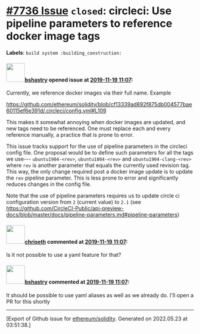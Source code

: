 # [\#7736 Issue](https://github.com/ethereum/solidity/issues/7736) `closed`: circleci: Use pipeline parameters to reference docker image tags
**Labels**: `build system :building_construction:`


#### <img src="https://avatars.githubusercontent.com/u/2388185?v=4" width="50">[bshastry](https://github.com/bshastry) opened issue at [2019-11-19 11:07](https://github.com/ethereum/solidity/issues/7736):

Currently, we reference docker images via their full name. Example

https://github.com/ethereum/solidity/blob/cf13339ad892f875db004577bae60115ef6e391d/.circleci/config.yml#L109

This makes it somewhat annoying when docker images are updated, and new tags need to be referenced. One must replace each and every reference manually, a practice that is prone to error.

This issue tracks support for the use of pipeline parameters in the circleci config file. One proposal would be to define such parameters for all the tags we use--- `ubuntu1904-<rev>`, `ubuntu1804-<rev>` and `ubuntu1904-clang-<rev>` where `rev` is another parameter that equals the currently used revision tag. This way, the only change required post a docker image update is to update the `rev` pipeline parameter. This is less prone to error and significantly reduces changes in the config file.

Note that the use of pipeline parameters requires us to update circle ci configuration version from `2` (current value) to `2.1` (see https://github.com/CircleCI-Public/api-preview-docs/blob/master/docs/pipeline-parameters.md#pipeline-parameters)

#### <img src="https://avatars.githubusercontent.com/u/9073706?v=4" width="50">[chriseth](https://github.com/chriseth) commented at [2019-11-19 11:07](https://github.com/ethereum/solidity/issues/7736#issuecomment-555477218):

Is it not possible to use a yaml feature for that?

#### <img src="https://avatars.githubusercontent.com/u/2388185?v=4" width="50">[bshastry](https://github.com/bshastry) commented at [2019-11-19 11:07](https://github.com/ethereum/solidity/issues/7736#issuecomment-555572761):

It should be possible to use yaml aliases as well as we already do. I'll open a PR for this shortly


-------------------------------------------------------------------------------



[Export of Github issue for [ethereum/solidity](https://github.com/ethereum/solidity). Generated on 2022.05.23 at 03:51:38.]
